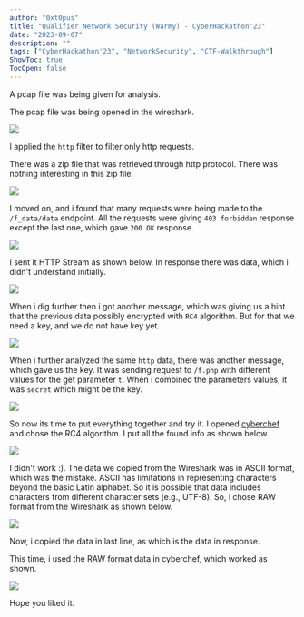 ```yaml
---
author: "0xt0pus"
title: "Qualifier Network Security (Warmy) - CyberHackathon'23"
date: "2023-09-07"
description: ""
tags: ["CyberHackathon'23", "NetworkSecurity", "CTF-Walkthrough"]
ShowToc: true
TocOpen: false
---
```




A pcap file was being given for analysis.

The pcap file was being opened in the wireshark.

![](/writeups/warmy-CTF/1.png)


I applied the `http` filter to filter only http requests.

There was a zip file that was retrieved through http protocol. There was nothing interesting in this zip file.

![](/writeups/warmy-CTF/2.png)

I moved on, and i found that many requests were being made to the `/f_data/data` endpoint. All the requests were giving `403 forbidden` response except the last one, which gave `200 OK` response.

![](/writeups/warmy-CTF/3.png)

I sent it HTTP Stream as shown below. In response there was data, which i didn't understand initially.

![](/writeups/warmy-CTF/4.png)

When i dig further then i got another message, which was giving us a hint that the previous data possibly encrypted with `RC4` algorithm. But for that we need a key, and we do not have key yet.

![](/writeups/warmy-CTF/5.png)

When i further analyzed the same `http` data, there was another message, which gave us the key. It was sending request to `/f.php` with different values for the get parameter `t`. When i combined the parameters values, it was `secret` which might be the key.

![](/writeups/warmy-CTF/6.png)

So now its time to put everything together and try it. I opened [cyberchef](https://cyberchef.org/) and chose the RC4 algorithm. I put all the found info as shown below.

![](/writeups/warmy-CTF/7.png)

I didn't work :). The data we copied from the Wireshark was in ASCII format, which was the mistake. ASCII has limitations in representing characters beyond the basic Latin alphabet. So it is possible that data includes characters from different character sets (e.g., UTF-8). So, i chose RAW format from the Wireshark as shown below.

![](/writeups/warmy-CTF/8.png)

Now, i copied the data in last line, as which is the data in response.

This time, i used the RAW format data in cyberchef, which worked as shown.

![](/writeups/warmy-CTF/9.png)

Hope you liked it.